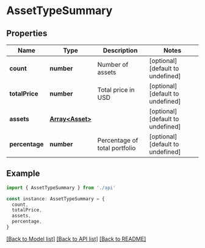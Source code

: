 # AssetTypeSummary

## Properties

| Name           | Type                               | Description                   | Notes                             |
| -------------- | ---------------------------------- | ----------------------------- | --------------------------------- |
| **count**      | **number**                         | Number of assets              | [optional] [default to undefined] |
| **totalPrice** | **number**                         | Total price in USD            | [optional] [default to undefined] |
| **assets**     | [**Array&lt;Asset&gt;**](Asset.md) |                               | [optional] [default to undefined] |
| **percentage** | **number**                         | Percentage of total portfolio | [optional] [default to undefined] |

## Example

```typescript
import { AssetTypeSummary } from './api'

const instance: AssetTypeSummary = {
  count,
  totalPrice,
  assets,
  percentage,
}
```

[[Back to Model list]](../README.md#documentation-for-models) [[Back to API list]](../README.md#documentation-for-api-endpoints) [[Back to README]](../README.md)
